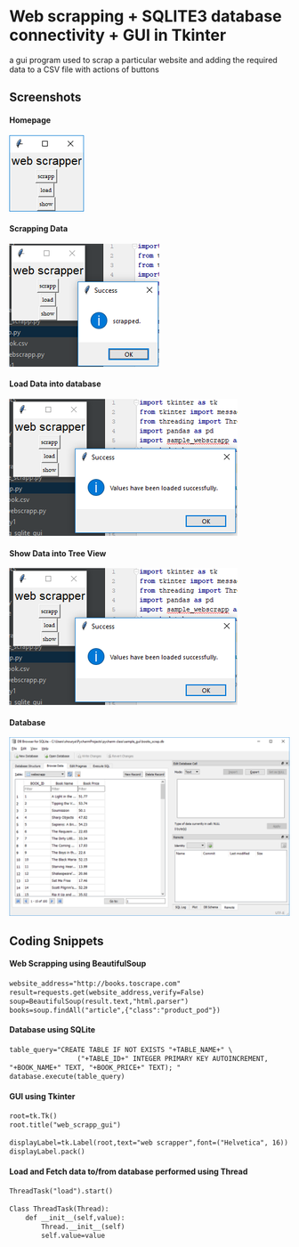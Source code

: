 # Web scrapping + SQLITE3 database connectivity + GUI in Tkinter 

a gui program used to scrap a particular website and adding the required data to a CSV file with actions of buttons 

## Screenshots

#### Homepage
![alt homepage](https://github.com/KUNAL932/full_gui_web_scrapping/blob/master/Home%20Page.png)

#### Scrapping Data
![alt scrapping](https://github.com/KUNAL932/full_gui_web_scrapping/blob/master/Scrapping%20Data.png)

#### Load Data into database
![alt load-data](https://github.com/KUNAL932/full_gui_web_scrapping/blob/master/Loading%20Data.png)

#### Show Data into Tree View
![alt show-data](https://github.com/KUNAL932/full_gui_web_scrapping/blob/master/Loading%20Data.png)

#### Database
![alt database](https://github.com/KUNAL932/full_gui_web_scrapping/blob/master/Database.png)

## Coding Snippets

#### Web Scrapping using BeautifulSoup
```
website_address="http://books.toscrape.com"
result=requests.get(website_address,verify=False)
soup=BeautifulSoup(result.text,"html.parser")
books=soup.findAll("article",{"class":"product_pod"})
```

#### Database using SQLite
```
table_query="CREATE TABLE IF NOT EXISTS "+TABLE_NAME+" \
                 ("+TABLE_ID+" INTEGER PRIMARY KEY AUTOINCREMENT, "+BOOK_NAME+" TEXT, "+BOOK_PRICE+" TEXT); "
database.execute(table_query)
```

#### GUI using Tkinter
```
root=tk.Tk()
root.title("web_scrapp_gui")

displayLabel=tk.Label(root,text="web scrapper",font=("Helvetica", 16))
displayLabel.pack()
```

#### Load and Fetch data to/from database performed using Thread
```
ThreadTask("load").start()

Class ThreadTask(Thread):
    def __init__(self,value):
        Thread.__init__(self)
        self.value=value
```

